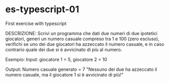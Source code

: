 # es-typescript-01
First exercise with typescript 

DESCRIZIONE: 
Scrivi un programma che dati due numeri di due ipotetici giocatori, generi un numero casuale compreso tra 1 e 100 (zero escluso),
verifichi se uno dei due giocatori ha azzeccato il numero casuale, e in caso contrario quale dei due si è avvicinato di più al numero.

Esempio:
Input: giocatore 1 = 5, giocatore 2 = 10

Output: Numero casuale generato = 7
"Nessuno dei due ha azzeccato il numero casuale, ma il giocatore 1 si è avvicinato di più!"
